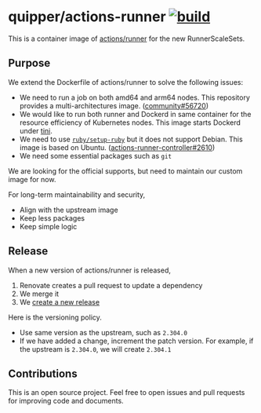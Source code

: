 # quipper/actions-runner [![build](https://github.com/quipper/actions-runner/actions/workflows/build.yaml/badge.svg)](https://github.com/quipper/actions-runner/actions/workflows/build.yaml)

This is a container image of [actions/runner](https://github.com/actions/runner) for the new RunnerScaleSets.

## Purpose

We extend the Dockerfile of actions/runner to solve the following issues:

- We need to run a job on both amd64 and arm64 nodes.
  This repository provides a multi-architectures image.
  ([community#56720](https://github.com/orgs/community/discussions/56720))
- We would like to run both runner and Dockerd in same container for the resource efficiency of Kubernetes nodes.
  This image starts Dockerd under [tini](https://github.com/krallin/tini).
- We need to use [`ruby/setup-ruby`](https://github.com/ruby/setup-ruby#using-self-hosted-runners) but it does not support Debian.
  This image is based on Ubuntu. ([actions-runner-controller#2610](https://github.com/actions/actions-runner-controller/issues/2610))
- We need some essential packages such as `git`

We are looking for the official supports, but need to maintain our custom image for now.

For long-term maintainability and security,

- Align with the upstream image
- Keep less packages
- Keep simple logic

## Release

When a new version of actions/runner is released,

1. Renovate creates a pull request to update a dependency
2. We merge it
3. We [create a new release](https://github.com/quipper/actions-runner/releases)

Here is the versioning policy.

- Use same version as the upstream, such as `2.304.0`
- If we have added a change, increment the patch version. For example, if the upstream is `2.304.0`, we will create `2.304.1`

## Contributions

This is an open source project.
Feel free to open issues and pull requests for improving code and documents.
